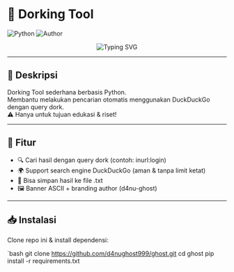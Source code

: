 # 🔎 Dorking Tool

![Python](https://img.shields.io/badge/Python-3.x-blue?style=for-the-badge&logo=python)
![Author](https://img.shields.io/badge/Author-d4nu--ghost-green?style=for-the-badge)

<p align="center">
  <img src="https://readme-typing-svg.demolab.com?font=Fira+Code&weight=500&size=22&pause=1000&color=00F7FF&center=true&vCenter=true&width=435&lines=Simple+Dorking+Tool;Made+by+d4nu-ghost;For+Educational+Purposes+Only!" alt="Typing SVG" />
</p>

---

## 📌 Deskripsi
Dorking Tool sederhana berbasis Python.  
Membantu melakukan pencarian otomatis menggunakan DuckDuckGo dengan query dork.  
⚠️ Hanya untuk tujuan edukasi & riset!

---

## 🚀 Fitur
- 🔍 Cari hasil dengan query dork (contoh: inurl:login)  
- 🌍 Support search engine DuckDuckGo (aman & tanpa limit ketat)  
- 💾 Bisa simpan hasil ke file .txt  
- 🖼️ Banner ASCII + branding author (d4nu-ghost)  

---

## 📥 Instalasi

Clone repo ini & install dependensi:

`bash
git clone https://github.com/d4nughost999/ghost.git
cd ghost
pip install -r requirements.txt
